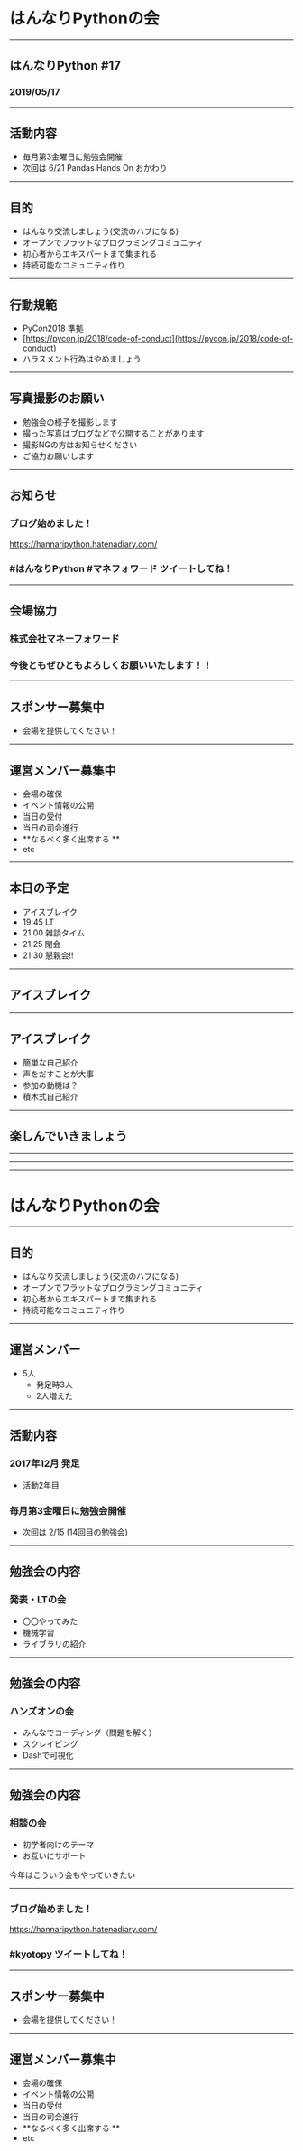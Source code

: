 # はんなりPythonの会

---

## はんなりPython #17

### 2019/05/17

---

## 活動内容

- 毎月第3金曜日に勉強会開催
- 次回は 6/21 Pandas Hands On おかわり

---

## 目的

- はんなり交流しましょう(交流のハブになる)
- オープンでフラットなプログラミングコミュニティ
- 初心者からエキスパートまで集まれる
- 持続可能なコミュニティ作り

---

## 行動規範

- PyCon2018 準拠
- [https://pycon.jp/2018/code-of-conduct](https://pycon.jp/2018/code-of-conduct)
- ハラスメント行為はやめましょう

---

## 写真撮影のお願い

- 勉強会の様子を撮影します
- 撮った写真はブログなどで公開することがあります
- 撮影NGの方はお知らせください
- ご協力お願いします

---

## お知らせ

### ブログ始めました！

https://hannaripython.hatenadiary.com/

### \#はんなりPython \#マネフォワード ツイートしてね！

---

## 会場協力

### [株式会社マネーフォワード](https://moneyforward.com/)

### 今後ともぜひともよろしくお願いいたします！！

---

## スポンサー募集中

- 会場を提供してください！

---

## 運営メンバー募集中

- 会場の確保
- イベント情報の公開
- 当日の受付
- 当日の司会進行
- **なるべく多く出席する **
- etc

---

## 本日の予定

- アイスブレイク
- 19:45 LT  
- 21:00 雑談タイム
- 21:25 閉会
- 21:30 懇親会!!

---

## アイスブレイク

---

## アイスブレイク

- 簡単な自己紹介
- 声をだすことが大事
- 参加の動機は？
- 積木式自己紹介

---

## 楽しんでいきましょう

---

---

---

# はんなりPythonの会

---

## 目的

- はんなり交流しましょう(交流のハブになる)
- オープンでフラットなプログラミングコミュニティ
- 初心者からエキスパートまで集まれる
- 持続可能なコミュニティ作り


---

## 運営メンバー

- 5人
    * 発足時3人
    * 2人増えた

---

## 活動内容

### 2017年12月 発足

- 活動2年目

### 毎月第3金曜日に勉強会開催

- 次回は 2/15 (14回目の勉強会)

---

## 勉強会の内容

### 発表・LTの会

- 〇〇やってみた
- 機械学習
- ライブラリの紹介


---

## 勉強会の内容

### ハンズオンの会

- みんなでコーディング（問題を解く）
- スクレイピング
- Dashで可視化

---

## 勉強会の内容

### 相談の会

- 初学者向けのテーマ
- お互いにサポート

今年はこういう会もやっていきたい

---

### ブログ始めました！

https://hannaripython.hatenadiary.com/

### \#kyotopy ツイートしてね！

---

## スポンサー募集中

- 会場を提供してください！

---

## 運営メンバー募集中

- 会場の確保
- イベント情報の公開
- 当日の受付
- 当日の司会進行
- **なるべく多く出席する **
- etc

